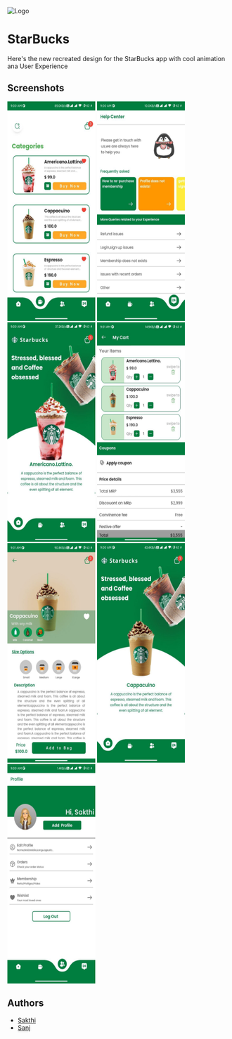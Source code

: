 
![Logo](https://upload.wikimedia.org/wikipedia/en/thumb/d/d3/Starbucks_Corporation_Logo_2011.svg/100px-Starbucks_Corporation_Logo_2011.svg.png)


# StarBucks

Here's the new recreated design for the StarBucks app with cool animation ana User Experience  



## Screenshots

<img src = "https://github.com/SG-sakthi/starbucks_flutter/blob/main/assets/Screenshots/photo_1_2023-01-01_09-03-12.jpg" width=200 height=500>
<img src = "https://github.com/SG-sakthi/starbucks_flutter/blob/main/assets/Screenshots/photo_2_2023-01-01_09-03-12.jpg" width=200 height=500>
<img src = "https://github.com/SG-sakthi/starbucks_flutter/blob/main/assets/Screenshots/photo_3_2023-01-01_09-03-12.jpg" width=200 height=500>
<img src = "https://github.com/SG-sakthi/starbucks_flutter/blob/main/assets/Screenshots/photo_4_2023-01-01_09-03-12.jpg" width=200 height=500>
<img src = "https://github.com/SG-sakthi/starbucks_flutter/blob/main/assets/Screenshots/photo_5_2023-01-01_09-03-12.jpg" width=200 height=500>
<img src = "https://github.com/SG-sakthi/starbucks_flutter/blob/main/assets/Screenshots/photo_6_2023-01-01_09-03-12.jpg" width=200 height=500>
<img src = "https://github.com/SG-sakthi/starbucks_flutter/blob/main/assets/Screenshots/photo_7_2023-01-01_09-03-12.jpg" width=200 height=500>


## Authors

- [Sakthi](https://www.github.com/SG-sakthi)
- [Sanj](https://www.github.com/iam-sanj)


